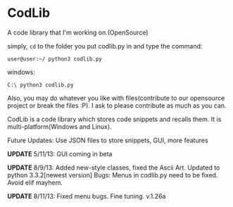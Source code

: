 CodLib
======

A code library that I'm working on.(OpenSource)

simply, <code>cd</code> to the folder you put codlib.py in and type the command: 
<pre><code>user@user:~/ python3 codlib.py</code></pre>
windows: 
<pre><code>C:\ python3 codlib.py</code></pre>

Also, you may do whatever you like with files(contribute to our opensource
project or break the files :P). I ask to please contribute as much as you can.

CodLib is a code library which stores code snippets and recalls them. It is multi-platform(Windows and Linux).

Future Updates: Use JSON files to store snippets, GUI, more features

<b>UPDATE</b> 5/11/13:
GUI coming in beta

<b>UPDATE</b> 8/9/13:
Added new-style classes, fixed the Ascii Art. Updated to python 3.3.2[newest version]
Bugs: Menus in codlib.py need to be fixed. Avoid elif mayhem.

<b>UPDATE</b> 8/11/13:
Fixed menu bugs. Fine tuning. v.1.26a
